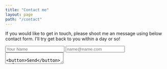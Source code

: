 ```yaml
---
title: "Contact me"
layout: page
path: "/contact"
---
```


If you would like to get in touch, please shoot me an message using below contact form. I’ll try get back to you within a day or so!

<form
  name="contact-form"
  method="post"
  data-netlify="true"
  data-netlify-honeypot="bot-field"
>
  <input name="name" placeholder="Your Name" type="text" />
  <input name="email" placeholder="name@name.com" type="email" />
  <textarea name="message" />
  <button>Send</button>
</form>